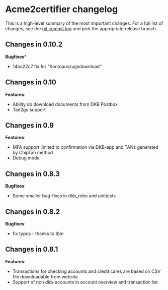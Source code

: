 # Acme2certifier changelog

This is a high-level summary of the most important changes. For a full list of changes, see the [git commit log](https://github.com/grindsa/dkb-robo/commits) and pick the appropriate release branch.

## Changes in 0.10.2

**Bugfixes***
- 14ba22c7 fix for "Kontoauszugsdownload"

## Changes in 0.10

**Features**:
- Ability do download documents from DKB Postbox
- Tan2go support

## Changes in 0.9

**Features**:
- MFA support limited to confirmation via DKB-app and TANs generated by ChipTan method
- Debug mode

## Changes in 0.8.3

**Bugfixes**:
- Some smaller bug-fixes in dkb_robo and unittests

## Changes in 0.8.2

**Bugfixes**:
- fix typos - thanks to tbm


## Changes in 0.8.1

**Features**:
- Transactions for checking accounts and credit cares are based on CSV file downloadable from website
- Support of non dkb-accounts in account overview and transaction list
